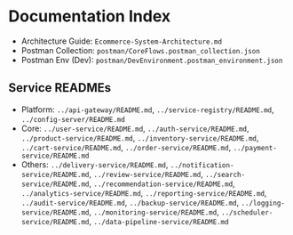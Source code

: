 # Documentation Index

- Architecture Guide: `Ecommerce-System-Architecture.md`
- Postman Collection: `postman/CoreFlows.postman_collection.json`
- Postman Env (Dev): `postman/DevEnvironment.postman_environment.json`

## Service READMEs
- Platform: `../api-gateway/README.md`, `../service-registry/README.md`, `../config-server/README.md`
- Core: `../user-service/README.md`, `../auth-service/README.md`, `../product-service/README.md`, `../inventory-service/README.md`, `../cart-service/README.md`, `../order-service/README.md`, `../payment-service/README.md`
- Others: `../delivery-service/README.md`, `../notification-service/README.md`, `../review-service/README.md`, `../search-service/README.md`, `../recommendation-service/README.md`, `../analytics-service/README.md`, `../reporting-service/README.md`, `../audit-service/README.md`, `../backup-service/README.md`, `../logging-service/README.md`, `../monitoring-service/README.md`, `../scheduler-service/README.md`, `../data-pipeline-service/README.md`
